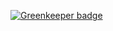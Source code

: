 [![Greenkeeper badge](https://badges.greenkeeper.io/Developerayo/Apollo-Server.svg)](https://greenkeeper.io/)
